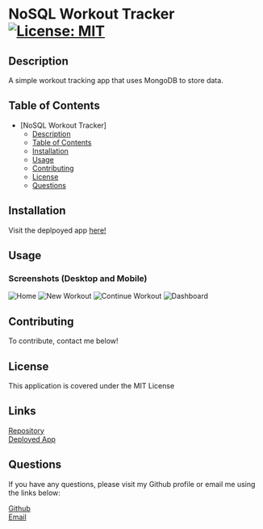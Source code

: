 # NoSQL Workout Tracker [![License: MIT](https://img.shields.io/badge/License-MIT-yellow.svg)](https://opensource.org/licenses/MIT)

## Description
A simple workout tracking app that uses MongoDB to store data.

## Table of Contents
- [NoSQL Workout Tracker]
  - [Description](#description)
  - [Table of Contents](#table-of-contents)
  - [Installation](#installation)
  - [Usage](#usage)
  - [Contributing](#contributing)
  - [License](#license)
  - [Questions](#questions)

## Installation
Visit the deplpoyed app [here!](https://dimiter-workout-tracker.herokuapp.com/)

## Usage
### Screenshots (Desktop and Mobile)
![Home](./public/images/fitness-tracker.png)
![New Workout](./public/images/new-workout.png)
![Continue Workout](./public/images/continue-workout.png)
![Dashboard](./public/images/dashboard.png)

## Contributing
To contribute, contact me below!

## License
This application is covered under the MIT License

## Links
[Repository](https://github.com/dimitermusic/nosql-workout-tracker)  
[Deployed App](https://dimiter-workout-tracker.herokuapp.com/)

## Questions
If you have any questions, please visit my Github profile or email me using the links below:

[Github](https://github.com/dimitermusic)  
[Email](mailto:info@dimitermusic.com)